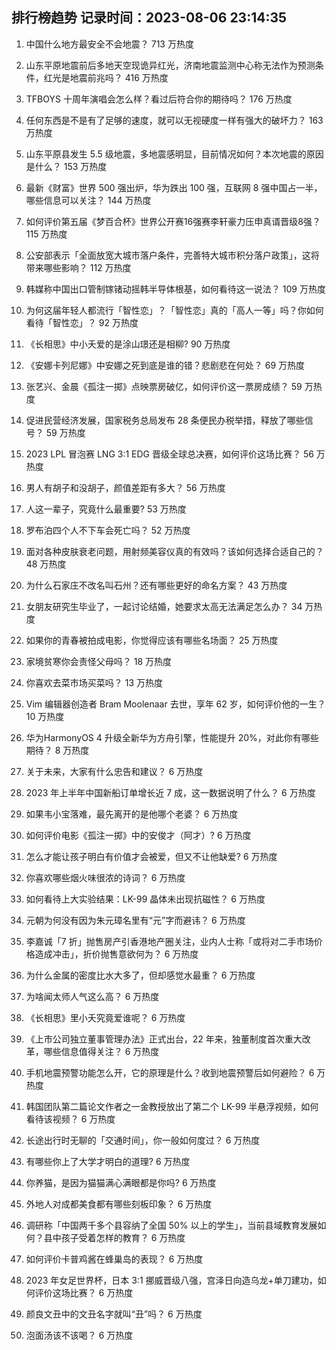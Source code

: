 
## 排行榜趋势 记录时间：2023-08-06 23:14:35
  
  1. 中国什么地方最安全不会地震？ 713 万热度
    
  2. 山东平原地震前后多地天空现诡异红光，济南地震监测中心称无法作为预测条件，红光是地震前兆吗？ 416 万热度
    
  3. TFBOYS 十周年演唱会怎么样？看过后符合你的期待吗？ 176 万热度
    
  4. 任何东西是不是有了足够的速度，就可以无视硬度一样有强大的破坏力？ 163 万热度
    
  5. 山东平原县发生 5.5 级地震，多地震感明显，目前情况如何？本次地震的原因是什么？ 153 万热度
    
  6. 最新《财富》世界 500 强出炉，华为跌出 100 强，互联网 8 强中国占一半，哪些信息可以关注？ 144 万热度
    
  7. 如何评价第五届《梦百合杯》世界公开赛16强赛李轩豪力压申真谞晋级8强？ 115 万热度
    
  8. 公安部表示「全面放宽大城市落户条件，完善特大城市积分落户政策」，这将带来哪些影响？ 112 万热度
    
  9. 韩媒称中国出口管制镓锗动摇韩半导体根基，如何看待这一说法？ 109 万热度
    
  10. 为何这届年轻人都流行「智性恋」？「智性恋」真的「高人一等」吗？你如何看待「智性恋」？ 92 万热度
    
  11. 《长相思》中小夭爱的是涂山璟还是相柳? 90 万热度
    
  12. 《安娜卡列尼娜》中安娜之死到底是谁的错？悲剧悲在何处？ 69 万热度
    
  13. 张艺兴、金晨《孤注一掷》点映票房破亿，如何评价这一票房成绩？ 59 万热度
    
  14. 促进民营经济发展，国家税务总局发布 28 条便民办税举措，释放了哪些信号？ 59 万热度
    
  15. 2023 LPL 冒泡赛 LNG 3:1 EDG 晋级全球总决赛，如何评价这场比赛？ 56 万热度
    
  16. 男人有胡子和没胡子，颜值差距有多大？ 56 万热度
    
  17. 人这一辈子，究竟什么最重要? 53 万热度
    
  18. 罗布泊四个人不下车会死亡吗？ 52 万热度
    
  19. 面对各种皮肤衰老问题，用射频美容仪真的有效吗？该如何选择合适自己的？ 48 万热度
    
  20. 为什么石家庄不改名叫石州？还有哪些更好的命名方案？ 43 万热度
    
  21. 女朋友研究生毕业了，一起讨论结婚，她要求太高无法满足怎么办？ 34 万热度
    
  22. 如果你的青春被拍成电影，你觉得应该有哪些名场面？ 25 万热度
    
  23. 家境贫寒你会责怪父母吗？ 18 万热度
    
  24. 你喜欢去菜市场买菜吗？ 13 万热度
    
  25. Vim 编辑器创造者 Bram Moolenaar 去世，享年 62 岁，如何评价他的一生？ 10 万热度
    
  26. 华为HarmonyOS 4 升级全新华为方舟引擎，性能提升 20%，对此你有哪些期待？ 8 万热度
    
  27. 关于未来，大家有什么忠告和建议？ 6 万热度
    
  28. 2023 年上半年中国新船订单增长近 7 成，这一数据说明了什么？ 6 万热度
    
  29. 如果韦小宝落难，最先离开的是他哪个老婆？ 6 万热度
    
  30. 如何评价电影《孤注一掷》中的安俊才（阿才）? 6 万热度
    
  31. 怎么才能让孩子明白有价值才会被爱，但又不让他缺爱? 6 万热度
    
  32. 你喜欢哪些烟火味很浓的诗词？ 6 万热度
    
  33. 如何看待上大实验结果：LK-99 晶体未出现抗磁性？ 6 万热度
    
  34. 元朝为何没有因为朱元璋名里有“元”字而避讳？ 6 万热度
    
  35. 李嘉诚「7 折」抛售房产引香港地产圈关注，业内人士称「或将对二手市场价格造成冲击」，折价抛售意欲何为？ 6 万热度
    
  36. 为什么金属的密度比水大多了，但却感觉水最重？ 6 万热度
    
  37. 为啥闻太师人气这么高？ 6 万热度
    
  38. 《长相思》里小夭究竟爱谁呢？ 6 万热度
    
  39. 《上市公司独立董事管理办法》正式出台，22 年来，独董制度首次重大改革，哪些信息值得关注？ 6 万热度
    
  40. 手机地震预警功能怎么开，它的原理是什么？收到地震预警后如何避险？ 6 万热度
    
  41. 韩国团队第二篇论文作者之一金教授放出了第二个 LK-99 半悬浮视频，如何看待该视频？ 6 万热度
    
  42. 长途出行时无聊的「交通时间」，你一般如何度过？ 6 万热度
    
  43. 有哪些你上了大学才明白的道理? 6 万热度
    
  44. 你养猫，是因为猫猫满心满眼都是你吗? 6 万热度
    
  45. 外地人对成都美食都有哪些刻板印象？ 6 万热度
    
  46. 调研称「中国两千多个县容纳了全国 50% 以上的学生」，当前县域教育发展如何？县中孩子受着怎样的教育？ 6 万热度
    
  47. 如何评价卡普鸡酱在蜂巢岛的表现？ 6 万热度
    
  48. 2023 年女足世界杯，日本 3:1 挪威晋级八强，宫泽日向造乌龙+单刀建功，如何评价这场比赛？ 6 万热度
    
  49. 颜良文丑中的文丑名字就叫“丑”吗？ 6 万热度
    
  50. 泡面汤该不该喝？ 6 万热度
    